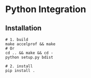 # Python Integration

## Installation

```shell
# 1. build
make accelprof && make
# Or
cd .. && make && cd -
python setup.py bdist

# 2. install
pip install .
```
